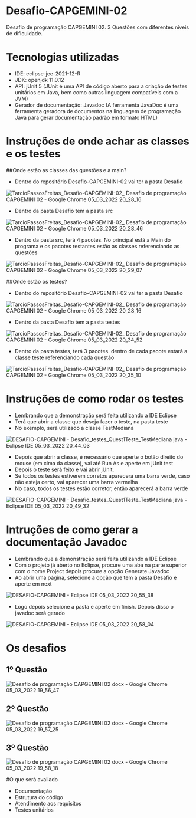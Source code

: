 # Desafio-CAPGEMINI-02
Desafio de programação CAPGEMINI 02. 3 Questões com diferentes níveis de dificuldade.

# Tecnologias utilizadas
- IDE: eclipse-jee-2021-12-R
- JDK: openjdk 11.0.12
- API: jUnit 5 (JUnit é uma API de código aberto para a criação de testes unitários em Java, bem como outras linguagem compatíveis com a JVM)
- Gerador de documentação: Javadoc (A ferramenta JavaDoc é uma ferramenta geradora de documentos na linguagem de programação Java para gerar documentação padrão em formato HTML)

# Instruções de onde achar as classes e os testes
##Onde estão as classes das questões e a main?
- Dentro do repositório Desafio-CAPGEMINI-02 vai ter a pasta Desafio

![TarcioPassosFreitas_Desafio-CAPGEMINI-02_ Desafio de programação CAPGEMINI 02 - Google Chrome 05_03_2022 20_28_16](https://user-images.githubusercontent.com/66507096/156903106-2f197010-c1e3-4684-9355-17e3e0b8758f.png)

- Dentro da pasta Desafio tem a pasta src

![TarcioPassosFreitas_Desafio-CAPGEMINI-02_ Desafio de programação CAPGEMINI 02 - Google Chrome 05_03_2022 20_28_46](https://user-images.githubusercontent.com/66507096/156903129-331cd0e6-4ba0-4bbd-93df-b6f7d76c0899.png)

- Dentro da pasta src, terá 4 pacotes. No principal está a Main do programa e os pacotes restantes estão as classes referenciando as questões

![TarcioPassosFreitas_Desafio-CAPGEMINI-02_ Desafio de programação CAPGEMINI 02 - Google Chrome 05_03_2022 20_29_07](https://user-images.githubusercontent.com/66507096/156903153-639a1447-756c-4423-a613-5561122d8cc1.png)

##Onde estão os testes?
- Dentro do repositório Desafio-CAPGEMINI-02 vai ter a pasta Desafio

![TarcioPassosFreitas_Desafio-CAPGEMINI-02_ Desafio de programação CAPGEMINI 02 - Google Chrome 05_03_2022 20_28_16](https://user-images.githubusercontent.com/66507096/156903106-2f197010-c1e3-4684-9355-17e3e0b8758f.png)

- Dentro da pasta Desafio tem a pasta testes

![TarcioPassosFreitas_Desafio-CAPGEMINI-02_ Desafio de programação CAPGEMINI 02 - Google Chrome 05_03_2022 20_34_52](https://user-images.githubusercontent.com/66507096/156903249-54d48f67-6116-4672-a557-b737b219769a.png)

- Dentro da pasta testes, terá 3 pacotes. dentro de cada pacote estará a classe teste referenciando cada questão

![TarcioPassosFreitas_Desafio-CAPGEMINI-02_ Desafio de programação CAPGEMINI 02 - Google Chrome 05_03_2022 20_35_10](https://user-images.githubusercontent.com/66507096/156903267-f7511da3-8972-43e8-a5af-7f1236990353.png)

# Instruções de como rodar os testes
- Lembrando que a demonstração será feita utilizando a IDE Eclipse
- Terá que abrir a classe que deseja fazer o teste, na pasta teste
- No exemplo, será utilizado a classe TestMediana

![DESAFIO-CAPGEMINI - Desafio_testes_Quest1Teste_TestMediana java - Eclipse IDE 05_03_2022 20_44_03](https://user-images.githubusercontent.com/66507096/156903406-4359765d-0896-4ca1-af54-af12b26342fb.png)

- Depois que abrir a classe, é necessário que aperte o botão direito do mouse (em cima da classe), vai até Run As e aperte em jUnit test
- Depois o teste será feito e vai abrir jUnit. 
- Se todos os testes estiverem corretos aparecerá uma barra verde, caso não esteja certo, vai aparecer uma barra vermelha
- No caso, todos os testes estão corretor, então aparecerá a barra verde

![DESAFIO-CAPGEMINI - Desafio_testes_Quest1Teste_TestMediana java - Eclipse IDE 05_03_2022 20_49_32](https://user-images.githubusercontent.com/66507096/156903517-e54d3653-b334-4448-87b9-3ea6488cb4c0.png)

# Intruções de como gerar a documentação Javadoc
- Lembrando que a demonstração será feita utilizando a IDE Eclipse
- Com o projeto já aberto no Eclipse, procure uma aba na parte superior com o nome Project depois procure a opção Generate Javadoc
- Ao abrir uma página, selecione a opção que tem a pasta Desafio e aperte em next

![DESAFIO-CAPGEMINI - Eclipse IDE 05_03_2022 20_55_38](https://user-images.githubusercontent.com/66507096/156903613-fcfafb2a-fbcd-4b8f-887b-480e0415e4a0.png)

- Logo depois selecione a pasta e aperte em finish. Depois disso o javadoc será gerado

![DESAFIO-CAPGEMINI - Eclipse IDE 05_03_2022 20_58_04](https://user-images.githubusercontent.com/66507096/156903656-1b2dbe07-c92c-4cc6-a95a-fa79ada5c61a.png)

# Os desafios
## 1º Questão

![Desafio de programação CAPGEMINI 02 docx - Google Chrome 05_03_2022 19_56_47](https://user-images.githubusercontent.com/66507096/156902859-69db4865-772c-4909-bcc0-c93a64ab4ca9.png)

## 2º Questão

![Desafio de programação CAPGEMINI 02 docx - Google Chrome 05_03_2022 19_57_25](https://user-images.githubusercontent.com/66507096/156902898-aa8b0fc5-1cab-4250-acd7-d786f8366537.png)

## 3º Questão

![Desafio de programação CAPGEMINI 02 docx - Google Chrome 05_03_2022 19_58_18](https://user-images.githubusercontent.com/66507096/156902901-fdfa82c7-e30d-4a3b-a10c-4e30090278a7.png)

#O que será avaliado
* Documentação
* Estrutura do código
* Atendimento aos requisitos
* Testes unitários
